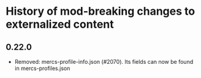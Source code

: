 # History of mod-breaking changes to externalized content

## 0.22.0
- Removed: mercs-profile-info.json (#2070). Its fields can now be found in mercs-profiles.json
